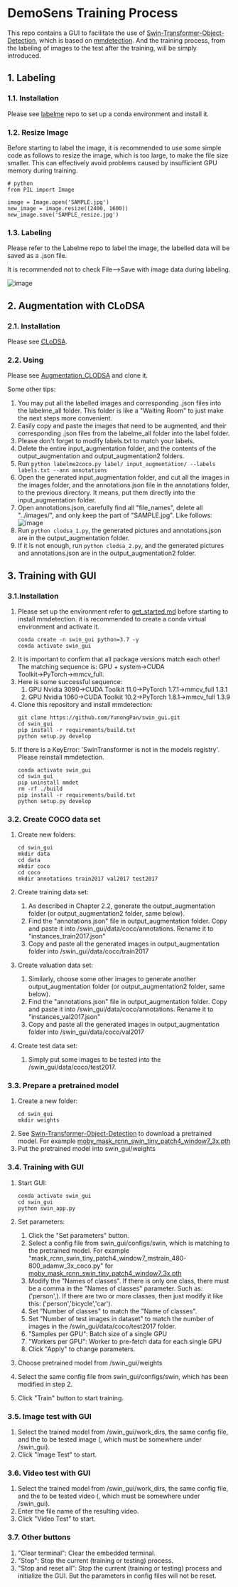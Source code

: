 # DemoSens Training Process
This repo contains a GUI to facilitate the use of [Swin-Transformer-Object-Detection](https://github.com/SwinTransformer/Swin-Transformer-Object-Detection), which is based on [mmdetection](https://github.com/open-mmlab/mmdetection). And the training process, from the labeling of images to the test after the training, will be simply introduced. 

## 1. Labeling
### 1.1. Installation
Please see [labelme](https://github.com/wkentaro/labelme) repo to set up a conda environment and install it.
### 1.2. Resize Image
Before starting to label the image, it is recommended to use some simple code as follows to resize the image, which is too large, to make the file size smaller. This can effectively avoid problems caused by insufficient GPU memory during training.

```
# python
from PIL import Image

image = Image.open('SAMPLE.jpg')
new_image = image.resize((2400, 1600))
new_image.save('SAMPLE_resize.jpg')
```
### 1.3. Labeling
Please refer to the Labelme repo to label the image, the labelled data will be saved as a .json file.

It is recommended not to check File-->Save with image data during labeling. 

![image](https://raw.githubusercontent.com/YunongPan/readme_add_pic/main/labelme_1.png)
## 2. Augmentation with CLoDSA

### 2.1. Installation
Please see [CLoDSA](https://github.com/joheras/CLoDSA).
### 2.2. Using
Please see [
Augmentation_CLODSA](https://git.rwth-aachen.de/mobile-robotics/demosens/augmentation/augmentation_clodsa) and clone it.

Some other tips:
1. You may put all the labelled images and corresponding .json files into the labelme_all folder. This folder is like a "Waiting Room" to just make the next steps more convenient.
2. Easily copy and paste the images that need to be augmented, and their corresponding .json files from the labelme_all folder into the label folder.
3. Please don't forget to modify labels.txt to match your labels.
4. Delete the entire input_augmentation folder, and the contents of the output_augmentation and output_augmentation2 folders.
5. Run `python labelme2coco.py label/ input_augmentation/ --labels labels.txt --ann annotations`
6. Open the generated input_augmentation folder, and cut all the images in the images folder, and the annotations.json file in the annotations folder, to the previous directory. It means, put them directly into the input_augmentation folder.
7. Open annotations.json, carefully find all "file_names", delete all "../images/", and only keep the part of "SAMPLE.jpg". Like follows:
![image](https://raw.githubusercontent.com/YunongPan/readme_add_pic/main/clodsa_1.png)
8. Run `python clodsa_1.py`, the generated pictures and annotations.json are in the output_augmentation folder.
9. If it is not enough, run `python clodsa_2.py`, and the generated pictures and annotations.json are in the output_augmentation2 folder. 


## 3. Training with GUI
### 3.1.Installation 

1. Please set up the environment refer to  [get_started.md](https://github.com/open-mmlab/mmdetection/blob/master/docs/get_started.md) before starting to install mmdetection. it is recommended to create a conda virtual environment and activate it. 
    ```
   conda create -n swin_gui python=3.7 -y
   conda activate swin_gui
    ```
2. It is important to confirm that all package versions match each other! The matching sequence is: GPU + system→CUDA Toolkit→PyTorch→mmcv_full.
3. Here is some successful sequence:
   1. GPU Nvidia 3090→CUDA Toolkit 11.0→PyTorch 1.7.1→mmcv_full 1.3.1
   2. GPU Nvidia 1060→CUDA Toolkit 10.2→PyTorch 1.8.1→mmcv_full 1.3.9
4. Clone this repository and install mmdetection:
    ```
    git clone https://github.com/YunongPan/swin_gui.git
    cd swin_gui
    pip install -r requirements/build.txt
    python setup.py develop
    ```  
5. If there is a KeyError: 'SwinTransformer is not in the models registry'. Please reinstall mmdetection.
    ```
    conda activate swin_gui
    cd swin_gui
    pip uninstall mmdet
    rm -rf ./build
    pip install -r requirements/build.txt
    python setup.py develop    
    ```  
### 3.2. Create COCO data set
1. Create new folders:
    ```
   cd swin_gui
   mkdir data
   cd data
   mkdir coco
   cd coco
   mkdir annotations train2017 val2017 test2017
   ```
2. Create training data set:
   1. As described in Chapter 2.2, generate the output_augmentation folder (or output_augmentation2 folder, same below).
   2. Find the "annotations.json" file in output_augmentation folder. Copy and paste it into /swin_gui/data/coco/annotations. Rename it to "instances_train2017.json"
   3. Copy and paste all the generated images in output_augmentation folder into /swin_gui/data/coco/train2017

3. Create valuation data set:
   1. Similarly, choose some other images to generate another output_augmentation folder (or output_augmentation2 folder, same below).
   2. Find the "annotations.json" file in output_augmentation folder. Copy and paste it into /swin_gui/data/coco/annotations. Rename it to "instances_val2017.json"
   3. Copy and paste all the generated images in output_augmentation folder into /swin_gui/data/coco/val2017
4. Create test data set:
   1. Simply put some images to be tested into the /swin_gui/data/coco/test2017.

### 3.3. Prepare a pretrained model
1. Create a new folder:
   ```
   cd swin_gui
   mkdir weights
   ```
2. See [Swin-Transformer-Object-Detection](https://github.com/SwinTransformer/Swin-Transformer-Object-Detection) to download a pretrained model. For example [moby_mask_rcnn_swin_tiny_patch4_window7_3x.pth](https://github.com/SwinTransformer/storage/releases/download/v1.0.3/moby_mask_rcnn_swin_tiny_patch4_window7_3x.pth) 
3. Put the pretrained model into swin_gui/weights

### 3.4. Training with GUI
1. Start GUI:
   ```
   conda activate swin_gui
   cd swin_gui
   python swin_app.py
   ```
2. Set parameters:
   1. Click the "Set parameters" button.
   2. Select a config file from swin_gui/configs/swin, which is matching to the pretrained model. For example "mask_rcnn_swin_tiny_patch4_window7_mstrain_480-800_adamw_3x_coco.py" for [moby_mask_rcnn_swin_tiny_patch4_window7_3x.pth](https://github.com/SwinTransformer/storage/releases/download/v1.0.3/moby_mask_rcnn_swin_tiny_patch4_window7_3x.pth)
   3. Modify the "Names of classes". If there is only one class, there must be a comma in the "Names of classes" parameter. Such as: ('person',). If there are two or more classes, then just modify it like this: ('person','bicycle','car'). 
   4. Set "Number of classes" to match the "Name of classes".
   5. Set "Number of test images in dataset" to match the number of images in the /swin_gui/data/coco/test2017 folder.
   6. "Samples per GPU": Batch size of a single GPU
   7. "Workers per GPU": Worker to pre-fetch data for each single GPU
   8. Click "Apply" to change parameters.

3. Choose pretrained model from /swin_gui/weights
4. Select the same config file from swin_gui/configs/swin, which has been modified in step 2.
5. Click "Train" button to start training.

### 3.5. Image test with GUI
1. Select the trained model from /swin_gui/work_dirs, the same config file, and the to be tested image (, which must be somewhere under /swin_gui). 
2. Click "Image Test" to start. 

### 3.6. Video test with GUI
1. Select the trained model from /swin_gui/work_dirs, the same config file, and the to be tested video (, which must be somewhere under /swin_gui). 
2. Enter the file name of the resulting video.
3. Click "Video Test" to start.

### 3.7. Other buttons
1. "Clear terminal": Clear the embedded terminal.
2. "Stop": Stop the current (training or testing) process.
3. "Stop and reset all": Stop the current (training or testing) process and initialize the GUI. But the parameters in config files will not be reset.

